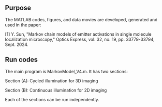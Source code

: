 ## Purpose

The MATLAB codes, figures, and data movies are developed, generated and used in the paper: 

[1] Y. Sun, "Markov chain models of emitter activations in single molecule localization microscopy," Optics Express, vol. 32, no. 19, pp. 33779-33794, Sept. 2024. 

## Run codes

The main program is MarkovModel_V4.m. It has two sections: 

Section (A): Cycled illumination for 3D imaging

Section (B): Continuous illumination for 2D imaging

Each of the sections can be run independently. 
